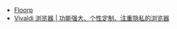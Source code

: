- [Floorp](https://floorp.app/en/)
- [Vivaldi 浏览器 | 功能强大、个性定制、注重隐私的浏览器](https://vivaldi.com/zh-hans/)